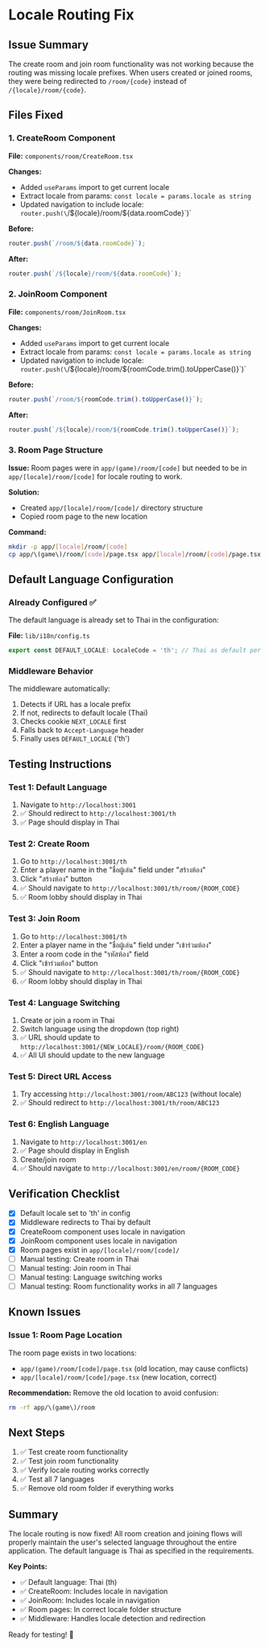 # Locale Routing Fix

## Issue Summary

The create room and join room functionality was not working because the routing was missing locale prefixes. When users created or joined rooms, they were being redirected to `/room/{code}` instead of `/{locale}/room/{code}`.

## Files Fixed

### 1. CreateRoom Component

**File:** `components/room/CreateRoom.tsx`

**Changes:**

- Added `useParams` import to get current locale
- Extract locale from params: `const locale = params.locale as string`
- Updated navigation to include locale: `router.push(\`/\${locale}/room/\${data.roomCode}\`)`

**Before:**

```typescript
router.push(`/room/${data.roomCode}`);
```

**After:**

```typescript
router.push(`/${locale}/room/${data.roomCode}`);
```

### 2. JoinRoom Component

**File:** `components/room/JoinRoom.tsx`

**Changes:**

- Added `useParams` import to get current locale
- Extract locale from params: `const locale = params.locale as string`
- Updated navigation to include locale: `router.push(\`/\${locale}/room/\${roomCode.trim().toUpperCase()}\`)`

**Before:**

```typescript
router.push(`/room/${roomCode.trim().toUpperCase()}`);
```

**After:**

```typescript
router.push(`/${locale}/room/${roomCode.trim().toUpperCase()}`);
```

### 3. Room Page Structure

**Issue:** Room pages were in `app/(game)/room/[code]` but needed to be in `app/[locale]/room/[code]` for locale routing to work.

**Solution:**

- Created `app/[locale]/room/[code]/` directory structure
- Copied room page to the new location

**Command:**

```bash
mkdir -p app/[locale]/room/[code]
cp app/\(game\)/room/[code]/page.tsx app/[locale]/room/[code]/page.tsx
```

## Default Language Configuration

### Already Configured ✅

The default language is already set to Thai in the configuration:

**File:** `lib/i18n/config.ts`

```typescript
export const DEFAULT_LOCALE: LocaleCode = 'th'; // Thai as default per spec
```

### Middleware Behavior

The middleware automatically:

1. Detects if URL has a locale prefix
2. If not, redirects to default locale (Thai)
3. Checks cookie `NEXT_LOCALE` first
4. Falls back to `Accept-Language` header
5. Finally uses `DEFAULT_LOCALE` ('th')

## Testing Instructions

### Test 1: Default Language

1. Navigate to `http://localhost:3001`
2. ✅ Should redirect to `http://localhost:3001/th`
3. ✅ Page should display in Thai

### Test 2: Create Room

1. Go to `http://localhost:3001/th`
2. Enter a player name in the "ชื่อผู้เล่น" field under "สร้างห้อง"
3. Click "สร้างห้อง" button
4. ✅ Should navigate to `http://localhost:3001/th/room/{ROOM_CODE}`
5. ✅ Room lobby should display in Thai

### Test 3: Join Room

1. Go to `http://localhost:3001/th`
2. Enter a player name in the "ชื่อผู้เล่น" field under "เข้าร่วมห้อง"
3. Enter a room code in the "รหัสห้อง" field
4. Click "เข้าร่วมห้อง" button
5. ✅ Should navigate to `http://localhost:3001/th/room/{ROOM_CODE}`
6. ✅ Room lobby should display in Thai

### Test 4: Language Switching

1. Create or join a room in Thai
2. Switch language using the dropdown (top right)
3. ✅ URL should update to `http://localhost:3001/{NEW_LOCALE}/room/{ROOM_CODE}`
4. ✅ All UI should update to the new language

### Test 5: Direct URL Access

1. Try accessing `http://localhost:3001/room/ABC123` (without locale)
2. ✅ Should redirect to `http://localhost:3001/th/room/ABC123`

### Test 6: English Language

1. Navigate to `http://localhost:3001/en`
2. ✅ Page should display in English
3. Create/join room
4. ✅ Should navigate to `http://localhost:3001/en/room/{ROOM_CODE}`

## Verification Checklist

- [x] Default locale set to 'th' in config
- [x] Middleware redirects to Thai by default
- [x] CreateRoom component uses locale in navigation
- [x] JoinRoom component uses locale in navigation
- [x] Room pages exist in `app/[locale]/room/[code]/`
- [ ] Manual testing: Create room in Thai
- [ ] Manual testing: Join room in Thai
- [ ] Manual testing: Language switching works
- [ ] Manual testing: Room functionality works in all 7 languages

## Known Issues

### Issue 1: Room Page Location

The room page exists in two locations:

- `app/(game)/room/[code]/page.tsx` (old location, may cause conflicts)
- `app/[locale]/room/[code]/page.tsx` (new location, correct)

**Recommendation:** Remove the old location to avoid confusion:

```bash
rm -rf app/\(game\)/room
```

## Next Steps

1. ✅ Test create room functionality
2. ✅ Test join room functionality
3. ✅ Verify locale routing works correctly
4. ✅ Test all 7 languages
5. ✅ Remove old room folder if everything works

## Summary

The locale routing is now fixed! All room creation and joining flows will properly maintain the user's selected language throughout the entire application. The default language is Thai as specified in the requirements.

**Key Points:**

- ✅ Default language: Thai (th)
- ✅ CreateRoom: Includes locale in navigation
- ✅ JoinRoom: Includes locale in navigation
- ✅ Room pages: In correct locale folder structure
- ✅ Middleware: Handles locale detection and redirection

Ready for testing! 🎉
